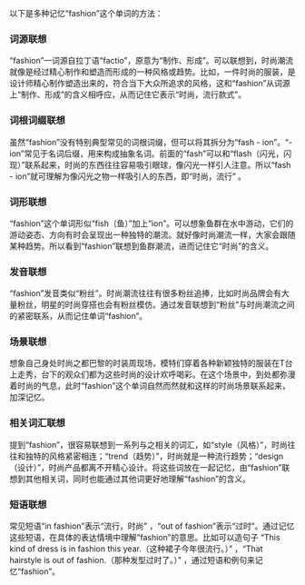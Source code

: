 以下是多种记忆“fashion”这个单词的方法：
### 词源联想
“fashion”一词源自拉丁语“factio”，原意为“制作、形成”。可以联想到，时尚潮流就像是经过精心制作和塑造而形成的一种风格或趋势。比如，一件时尚的服装，是设计师精心制作塑造出来的，符合当下大众所追求的风格，这和“fashion”从词源上“制作、形成”的含义相呼应，从而记住它表示“时尚，流行款式”。 

### 词根词缀联想
虽然“fashion”没有特别典型常见的词根词缀，但可以将其拆分为“fash - ion”。“-ion”常见于名词后缀，用来构成抽象名词。前面的“fash”可以和“flash（闪光，闪现）”联系起来，时尚的东西往往容易吸引眼球，像闪光一样引人注意。所以“fash - ion”就可理解为像闪光之物一样吸引人的东西，即“时尚，流行” 。

### 词形联想
“fashion”这个单词形似“fish（鱼）”加上“ion”。可以想象鱼群在水中游动，它们的游动姿态、方向有时会呈现出一种独特的潮流。就好像时尚潮流一样，大家会跟随某种趋势。所以看到“fashion”联想到鱼群潮流，进而记住它“时尚”的含义。 

### 发音联想
“fashion”发音类似“粉丝”。时尚潮流往往有很多粉丝追捧，比如时尚品牌会有大量粉丝，明星的时尚穿搭也会有粉丝模仿。通过发音联想到“粉丝”与时尚潮流之间的紧密联系，从而记住单词“fashion”。 

### 场景联想
想象自己身处时尚之都巴黎的时装周现场，模特们穿着各种新颖独特的服装在T台上走秀，台下的观众们都为这些时尚的设计欢呼喝彩。在这个场景中，到处都弥漫着时尚的气息，此时“fashion”这个单词自然而然就和这样的时尚场景联系起来，加深记忆。 

### 相关词汇联想
提到“fashion”，很容易联想到一系列与之相关的词汇，如“style（风格）”，时尚往往和独特的风格紧密相连；“trend（趋势）”，时尚就是一种流行趋势；“design（设计）”，时尚产品都离不开精心设计。将这些词放在一起记忆，由“fashion”联想到其他相关词，同时也能通过其他词更好地理解“fashion”的含义。 

### 短语联想
常见短语“in fashion”表示“流行，时尚” ，“out of fashion”表示“过时”。通过记忆这些短语，在具体的表达情境中理解“fashion”的意思。比如可以造句子 “This kind of dress is in fashion this year.（这种裙子今年很流行。）” ，“That hairstyle is out of fashion.（那种发型过时了。）” ，通过短语和例句来记忆“fashion”。 